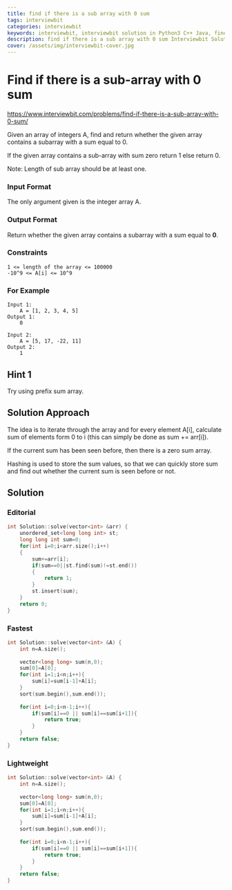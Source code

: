 ```yaml
---
title: find if there is a sub array with 0 sum
tags: interviewbit
categories: interviewbit
keywords: interviewbit, interviewbit solution in Python3 C++ Java, find if there is a sub array with 0 sum solution
description: find if there is a sub array with 0 sum Interviewbit Solution Explained
cover: /assets/img/interviewbit-cover.jpg
---
```


# Find if there is a sub-array with 0 sum

https://www.interviewbit.com/problems/find-if-there-is-a-sub-array-with-0-sum/


Given an array of integers A, find and return whether the given array contains a subarray with a sum equal to 0.

If the given array contains a sub-array with sum zero return 1 else return 0.

Note: Length of sub array should be at least one.

### Input Format

The only argument given is the integer array A.

### Output Format

Return whether the given array contains a subarray with a sum equal to **0**.

### Constraints
```
1 <= length of the array <= 100000
-10^9 <= A[i] <= 10^9 
```
### For Example
```
Input 1:
    A = [1, 2, 3, 4, 5]
Output 1:
    0

Input 2:
    A = [5, 17, -22, 11]
Output 2:
    1
```

## Hint 1

Try using prefix sum array.

## Solution Approach

The idea is to iterate through the array and for every element A[i],
calculate sum of elements form 0 to i (this can simply be done as sum += arr[i]).

If the current sum has been seen before, then there is a zero sum array.

Hashing is used to store the sum values, so that we can quickly store sum and
find out whether the current sum is seen before or not.

## Solution
### Editorial
```cpp
int Solution::solve(vector<int> &arr) {
    unordered_set<long long int> st;
    long long int sum=0;
    for(int i=0;i<arr.size();i++)
    {
        sum+=arr[i];
        if(sum==0||st.find(sum)!=st.end())
        {
            return 1;
        }
        st.insert(sum);
    }
    return 0;
}
```
### Fastest
```cpp
int Solution::solve(vector<int> &A) {
    int n=A.size();
    
    vector<long long> sum(n,0);
    sum[0]=A[0];
    for(int i=1;i<n;i++){
        sum[i]=sum[i-1]+A[i];
    }
    sort(sum.begin(),sum.end());
    
    for(int i=0;i<n-1;i++){
        if(sum[i]==0 || sum[i]==sum[i+1]){
            return true;
        }
    }
    return false;
}
```

### Lightweight
```cpp
int Solution::solve(vector<int> &A) {
    int n=A.size();
    
    vector<long long> sum(n,0);
    sum[0]=A[0];
    for(int i=1;i<n;i++){
        sum[i]=sum[i-1]+A[i];
    }
    sort(sum.begin(),sum.end());
    
    for(int i=0;i<n-1;i++){
        if(sum[i]==0 || sum[i]==sum[i+1]){
            return true;
        }
    }
    return false;
}
```
